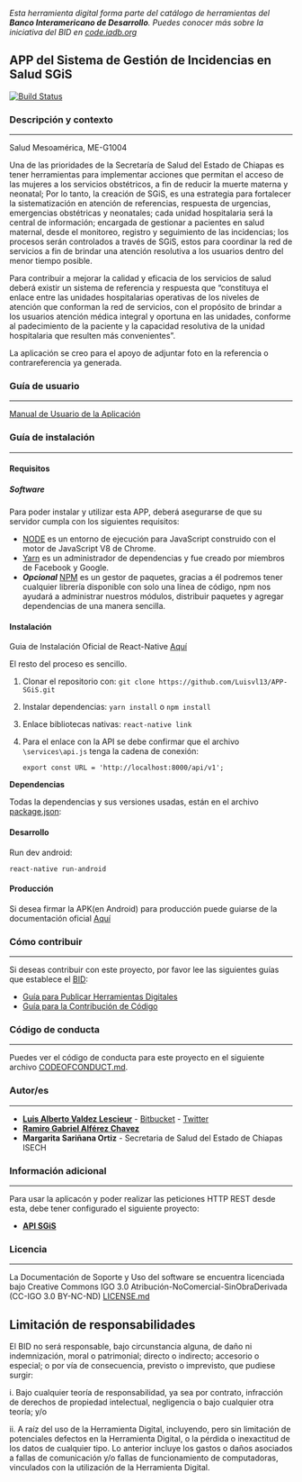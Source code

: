 *Esta herramienta digital forma parte del catálogo de herramientas del **Banco Interamericano de Desarrollo**. Puedes conocer más sobre la iniciativa del BID en [code.iadb.org](https://code.iadb.org)*

## APP del Sistema de Gestión de Incidencias en Salud SGiS

[![Build Status](https://travis-ci.org/EL-BID/APP-SGiS.svg?branch=master)](https://travis-ci.org/EL-BID/APP-SGiS)

### Descripción y contexto
---
Salud Mesoamérica, ME-G1004

Una de las prioridades de la Secretaría de Salud del Estado de Chiapas es tener herramientas para implementar acciones que permitan el acceso de las mujeres a los servicios obstétricos, a fin de reducir la muerte materna y neonatal; Por lo tanto, la creación de SGiS, es una estrategia para fortalecer la sistematización en atención de referencias, respuesta de urgencias, emergencias obstétricas y neonatales; cada unidad hospitalaria será la central de información; encargada de gestionar a pacientes en salud maternal, desde el monitoreo, registro y seguimiento de las incidencias; los procesos serán controlados a través de SGiS, estos para coordinar la red de servicios a fin de brindar una atención resolutiva a los usuarios dentro del menor tiempo posible.

Para contribuir a mejorar la calidad y eficacia de los servicios de salud deberá existir un sistema de referencia y respuesta que “constituya el enlace entre las unidades hospitalarias operativas de los niveles de atención que conforman la red de servicios, con el propósito de brindar a los usuarios atención médica integral y oportuna en las unidades, conforme al padecimiento de la paciente y la capacidad resolutiva de la unidad hospitalaria que resulten más convenientes”.

La aplicación se creo para el apoyo de adjuntar foto en la referencia o contrareferencia ya generada.

### Guía de usuario
---

[Manual de Usuario de la Aplicación](https://github.com/Luisvl13/APP-SGiS/blob/master/Manual-Usuario-APP.pdf)

### Guía de instalación
---
#### Requisitos
##### Software
Para poder instalar y utilizar esta APP, deberá asegurarse de que su servidor cumpla con los siguientes requisitos:
* [NODE](https://nodejs.org/es/) es un entorno de ejecución para JavaScript construido con el motor de JavaScript V8 de Chrome.
* [Yarn](https://yarnpkg.com/en/) es un administrador de dependencias y fue creado por miembros de Facebook y Google.
* ***Opcional*** [NPM](https://www.npmjs.com/) es un gestor de paquetes, gracias a él podremos tener cualquier librería disponible con solo una línea de código, npm nos ayudará a administrar nuestros módulos, distribuir paquetes y agregar dependencias de una manera sencilla.

#### Instalación
Guia de Instalación Oficial de React-Native [Aquí](https://facebook.github.io/react-native/docs/getting-started.html)

El resto del proceso es sencillo.
1. Clonar el repositorio con: `git clone https://github.com/Luisvl13/APP-SGiS.git`
2. Instalar dependencias: `yarn install` o `npm install`
3. Enlace bibliotecas nativas: `react-native link`
3. Para el enlace con la API se debe confirmar que el archivo `\services\api.js` tenga la cadena de conexión:
       
       export const URL = 'http://localhost:8000/api/v1';
       

**Dependencias**

Todas la dependencias y sus versiones usadas, están en el archivo [package.json](https://github.com/Luisvl13/APP-SGiS/blob/master/package.json):

#### Desarrollo

Run dev android:

```
react-native run-android
```
#### Producción
Si desea firmar la APK(en Android) para producción puede guiarse de la documentación oficial [Aquí](https://facebook.github.io/react-native/docs/signed-apk-android.html)

### Cómo contribuir
---
Si deseas contribuir con este proyecto, por favor lee las siguientes guías que establece el [BID](https://www.iadb.org/es "BID"):

* [Guía para Publicar Herramientas Digitales](https://el-bid.github.io/guia-de-publicacion/ "Guía para Publicar") 
* [Guía para la Contribución de Código](https://github.com/EL-BID/Plantilla-de-repositorio/blob/master/CONTRIBUTING.md "Guía de Contribución de Código")

### Código de conducta 
---
Puedes ver el código de conducta para este proyecto en el siguiente archivo [CODEOFCONDUCT.md](https://github.com/Luisvl13/APP-SGiS/blob/master/CODEOFCONDUCT.md).

### Autor/es
---
* **[Luis Alberto Valdez Lescieur](https://github.com/Luisvl13  "Github")** - [Bitbucket](https://bitbucket.org/luisvl13 "Bitbucket") - [Twitter](https://twitter.com/LuisVLescieur)
* **[Ramiro Gabriel Alférez Chavez](mailto:ramiro.alferez@gmail.com "Correo electrónico")**
* **Margarita Sariñana Ortiz** - Secretaria de Salud del Estado de Chiapas ISECH

### Información adicional
---
Para usar la aplicacón y poder realizar las peticiones HTTP REST desde esta, debe tener configurado el siguiente proyecto:
* **[API SGiS](https://github.com/Luisvl13/API-SGiS "API del Sistema de Gestión de Incidencias en Salud SGiS")**

### Licencia 
---
La Documentación de Soporte y Uso del software se encuentra licenciada bajo Creative Commons IGO 3.0 Atribución-NoComercial-SinObraDerivada (CC-IGO 3.0 BY-NC-ND)  [LICENSE.md](https://github.com/Luisvl13/APP-SGiS/blob/master/LICENSE.md)

## Limitación de responsabilidades

El BID no será responsable, bajo circunstancia alguna, de daño ni indemnización, moral o patrimonial; directo o indirecto; accesorio o especial; o por vía de consecuencia, previsto o imprevisto, que pudiese surgir:

i. Bajo cualquier teoría de responsabilidad, ya sea por contrato, infracción de derechos de propiedad intelectual, negligencia o bajo cualquier otra teoría; y/o

ii. A raíz del uso de la Herramienta Digital, incluyendo, pero sin limitación de potenciales defectos en la Herramienta Digital, o la pérdida o inexactitud de los datos de cualquier tipo. Lo anterior incluye los gastos o daños asociados a fallas de comunicación y/o fallas de funcionamiento de computadoras, vinculados con la utilización de la Herramienta Digital.
